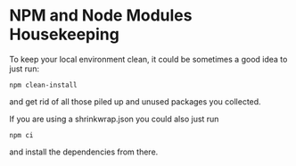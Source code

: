 # NPM and Node Modules Housekeeping

To keep your local environment clean, it could be sometimes a good idea to just run:

    npm clean-install
 
and get rid of all those piled up and unused packages you collected.


If you are using a shrinkwrap.json you could also just run
 
    npm ci

and install the dependencies from there.
